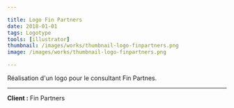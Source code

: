 ```yaml
---

title: Logo Fin Partners
date: 2018-01-01
tags: Logotype
tools: [illustrator]
thumbnail: /images/works/thumbnail-logo-finpartners.png
image: /images/works/thumbnail-logo-finpartners.png

---
```


Réalisation d'un logo pour le consultant Fin Partnes.

---

**Client :** Fin Partners
